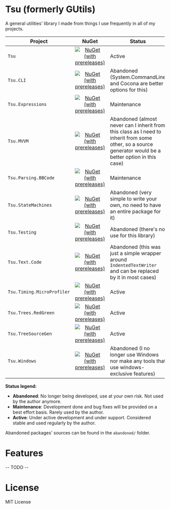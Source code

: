 # Tsu (formerly GUtils)
A general utilities' library I made from things I use frequently in all of my projects.

| Project | NuGet | Status |
| ------- |:-----:| ------ |
| `Tsu` | [![NuGet (with prereleases)](https://img.shields.io/nuget/vpre/Tsu.svg)](https://www.nuget.org/packages/Tsu/) | Active |
| `Tsu.CLI` | [![NuGet (with prereleases)](https://img.shields.io/nuget/vpre/Tsu.CLI.svg)](https://www.nuget.org/packages/Tsu.CLI/) | Abandoned (System.CommandLine and Cocona are better options for this) |
| `Tsu.Expressions` | [![NuGet (with prereleases)](https://img.shields.io/nuget/vpre/Tsu.Expressions.svg)](https://www.nuget.org/packages/Tsu.Expressions/) | Maintenance |
| `Tsu.MVVM` | [![NuGet (with prereleases)](https://img.shields.io/nuget/vpre/Tsu.MVVM.svg)](https://www.nuget.org/packages/Tsu.MVVM/) | Abandoned (almost never can I inherit from this class as I need to inherit from some other, so a source generator would be a better option in this case) |
| `Tsu.Parsing.BBCode` | [![NuGet (with prereleases)](https://img.shields.io/nuget/vpre/Tsu.Parsing.BBCode.svg)](https://www.nuget.org/packages/Tsu.Parsing.BBCode/) | Maintenance |
| `Tsu.StateMachines` | [![NuGet (with prereleases)](https://img.shields.io/nuget/vpre/Tsu.StateMachines.svg)](https://www.nuget.org/packages/Tsu.StateMachines/) | Abandoned (very simple to write your own, no need to have an entire package for it) |
| `Tsu.Testing` | [![NuGet (with prereleases)](https://img.shields.io/nuget/vpre/Tsu.Testing.svg)](https://www.nuget.org/packages/Tsu.Testing/) | Abandoned (there's no use for this library) |
| `Tsu.Text.Code` | [![NuGet (with prereleases)](https://img.shields.io/nuget/vpre/Tsu.Text.Code.svg)](https://www.nuget.org/packages/Tsu.Text.Code/) | Abandoned (this was just a simple wrapper around `IndentedTextWriter` and can be replaced by it in most cases) |
| `Tsu.Timing.MicroProfiler` | [![NuGet (with prereleases)](https://img.shields.io/nuget/vpre/Tsu.Timing.MicroProfiler.svg)](https://www.nuget.org/packages/Tsu.Timing.MicroProfiler/) | Active |
| `Tsu.Trees.RedGreen` | [![NuGet (with prereleases)](https://img.shields.io/nuget/vpre/Tsu.Trees.RedGreen.svg)](https://www.nuget.org/packages/Tsu.Trees.RedGreen/) | Active |
| `Tsu.TreeSourceGen` | [![NuGet (with prereleases)](https://img.shields.io/nuget/vpre/Tsu.TreeSourceGen.svg)](https://www.nuget.org/packages/Tsu.TreeSourceGen/) | Active |
| `Tsu.Windows` | [![NuGet (with prereleases)](https://img.shields.io/nuget/vpre/Tsu.Windows.svg)](https://www.nuget.org/packages/Tsu.Windows/) | Abandoned (I no longer use Windows nor make any tools that use windows-exclusive features) |

**Status legend:**
- **Abandoned**: No longer being developed, use at your own risk. Not used by the author anymore.
- **Maintenance**: Development done and bug fixes will be provided on a best effort basis. Rarely used by the author.
- **Active**: Under active development and under support. Considered stable and used regularly by the author.

Abandoned packages' sources can be found in the `abandoned/` folder.

# Features
-- TODO --

# License
MIT License
